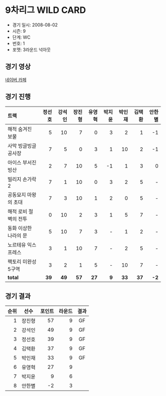 # 9차리그 WILD CARD

- 경기 일시: 2008-08-02
- 시즌: 9
- 단계: WC
- 번호: 1
- 포맷: 3라운드 넉아웃





## 경기 영상
[네이버 카페](https://cafe.naver.com/leaguekart/107)

## 경기 진행

| 트랙 | 정선호 | 강석인 | 장진형 | 유영혁 | 박지윤 | 박인재 | 김택환 | 안한별 |
|:---|---:|---:|---:|---:|---:|---:|---:|---:|
| 해적 숨겨진 보물 | 5 | 10 | 7 | 0 | 3 | 2 | 1 | -1 |
| 사막 빙글빙글 공사장 | 7 | 5 | 0 | 3 | 1 | 10 | 2 | -1 |
| 아이스 부서진 빙산 | 2 | 7 | 10 | 5 | -1 | 1 | 3 | 0 |
| 빌리지 손가락 2 | 7 | 1 | 10 | 0 | 3 | 2 | 5 | - |
| 공동묘지 마왕의 초대 | 7 | 3 | 10 | 1 | 2 | 0 | 5 | - |
| 해적 로비 절벽의 전투 | 0 | 10 | 2 | 3 | 1 | 5 | 7 | - |
| 동화 이상한 나라의 문 | 5 | 10 | 7 | 3 | - | 1 | 2 | - |
| 노르테유 익스프레스 | 3 | 1 | 10 | 7 | - | 2 | 5 | - |
| 팩토리 미완성 5구역 | 3 | 2 | 1 | 5 | - | 10 | 7 | - |
| __total__ | __39__ | __49__ | __57__ | __27__ | __9__ | __33__ | __37__ | __-2__ |




## 경기 결과

| 순위 | 선수 | 포인트 | 라운드 | 결과 |
|---:|:---:|---:|---:|:---:|
| 1 | 장진형 | 57 | 9 | GF |
| 2 | 강석인 | 49 | 9 | GF |
| 3 | 정선호 | 39 | 9 | GF |
| 4 | 김택환 | 37 | 9 | GF |
| 5 | 박인재 | 33 | 9 | GF |
| 6 | 유영혁 | 27 | 9 |  |
| 7 | 박지윤 | 9 | 6 |  |
| 8 | 안한별 | -2 | 3 |  |

